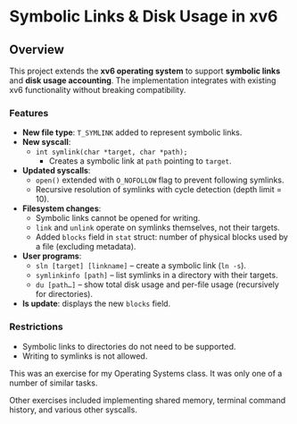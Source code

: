  # Symbolic Links & Disk Usage in xv6  

## Overview  
This project extends the **xv6 operating system** to support **symbolic links** and **disk usage accounting**. The implementation integrates with existing xv6 functionality without breaking compatibility.  

### Features  
- **New file type**: `T_SYMLINK` added to represent symbolic links.  
- **New syscall**:  
  - `int symlink(char *target, char *path);`  
    - Creates a symbolic link at `path` pointing to `target`.  
- **Updated syscalls**:  
  - `open()` extended with `O_NOFOLLOW` flag to prevent following symlinks.  
  - Recursive resolution of symlinks with cycle detection (depth limit = 10).  
- **Filesystem changes**:  
  - Symbolic links cannot be opened for writing.  
  - `link` and `unlink` operate on symlinks themselves, not their targets.  
  - Added `blocks` field in `stat` struct: number of physical blocks used by a file (excluding metadata).  
- **User programs**:  
  - `sln [target] [linkname]` – create a symbolic link (`ln -s`).  
  - `symlinkinfo [path]` – list symlinks in a directory with their targets.  
  - `du [path…]` – show total disk usage and per-file usage (recursively for directories).  
- **ls update**: displays the new `blocks` field.  

### Restrictions  
- Symbolic links to directories do not need to be supported.  
- Writing to symlinks is not allowed.  


This was an exercise for my Operating Systems class. It was only one of a number of similar tasks.

Other exercises included implementing shared memory, terminal command history, and various other syscalls.
